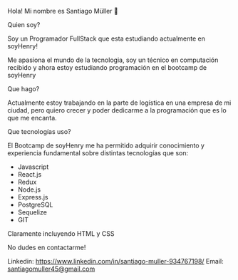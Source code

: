 Hola! Mi nombre es Santiago Müller 👋

Quien soy?

Soy un Programador FullStack que esta estudiando actualmente en soyHenry!

Me apasiona el mundo de la tecnologia, soy un técnico en computación recibido y ahora estoy estudiando programación en el bootcamp de soyHenry

Que hago?

Actualmente estoy trabajando en la parte de logística en una empresa de mi ciudad, pero quiero crecer y poder dedicarme a la programación que es lo que me encanta.

Que tecnologías uso?

El Bootcamp de soyHenry me ha permitido adquirir conocimiento y experiencia fundamental sobre distintas tecnologías que son:
 - Javascript
 - React.js
 - Redux
 - Node.js
 - Express.js
 - PostgreSQL
 - Sequelize
 - GIT

Claramente incluyendo HTML y CSS

No dudes en contactarme!

Linkedin: https://www.linkedin.com/in/santiago-muller-934767198/
Email: santiagomuller45@gmail.com



<!--
**santimuller45/santimuller45** is a ✨ _special_ ✨ repository because its `README.md` (this file) appears on your GitHub profile.

Here are some ideas to get you started:

- 🔭 I’m currently working on ...
- 🌱 I’m currently learning ...
- 👯 I’m looking to collaborate on ...
- 🤔 I’m looking for help with ...
- 💬 Ask me about ...
- 📫 How to reach me: ...
- 😄 Pronouns: ...
- ⚡ Fun fact: ...
-->
